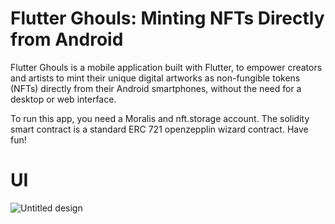 # Flutter Ghouls: Minting NFTs Directly from Android 
Flutter Ghouls is a mobile application built with Flutter, to empower creators and artists to mint their unique digital artworks as non-fungible tokens (NFTs) directly from their Android smartphones, without the need for a desktop or web interface.

To run this app, you need a Moralis and nft.storage account. The solidity smart contract is a standard ERC 721 openzepplin wizard contract. Have fun!

# UI
![Untitled design](https://user-images.githubusercontent.com/98053458/158455809-5c8ad924-f2e7-406c-b22b-11a5d0508f60.gif)
